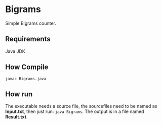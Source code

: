 # Bigrams
Simple Bigrams counter.

## Requirements
Java JDK

## How Compile
`javac Bigrams.java`

## How run
The executable needs a source file, the sourcefiles need to be named as **Input.txt**, then just run:
`java Bigrams`.
The output is in a file named **Result.txt**.
